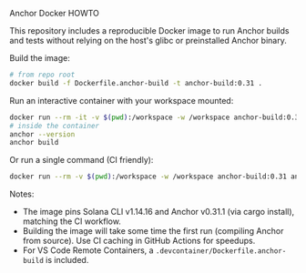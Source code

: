 Anchor Docker HOWTO

This repository includes a reproducible Docker image to run Anchor builds and tests without relying on the host's glibc or preinstalled Anchor binary.

Build the image:

```bash
# from repo root
docker build -f Dockerfile.anchor-build -t anchor-build:0.31 .
```

Run an interactive container with your workspace mounted:

```bash
docker run --rm -it -v $(pwd):/workspace -w /workspace anchor-build:0.31
# inside the container
anchor --version
anchor build
```

Or run a single command (CI friendly):

```bash
docker run --rm -v $(pwd):/workspace -w /workspace anchor-build:0.31 anchor build
```

Notes:
- The image pins Solana CLI v1.14.16 and Anchor v0.31.1 (via cargo install), matching the CI workflow.
- Building the image will take some time the first run (compiling Anchor from source). Use CI caching in GitHub Actions for speedups.
- For VS Code Remote Containers, a `.devcontainer/Dockerfile.anchor-build` is included.

